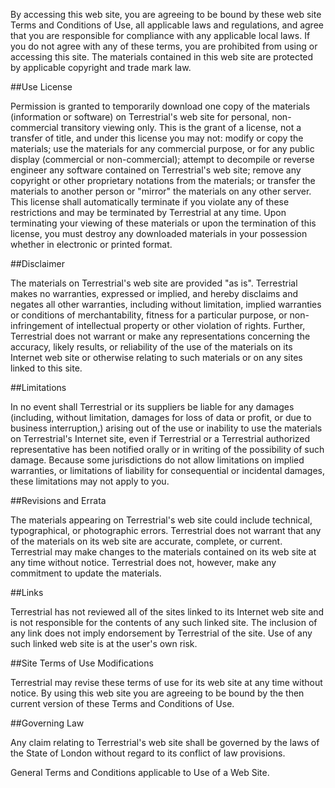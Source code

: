 

By accessing this web site, you are agreeing to be bound by these web site Terms and Conditions of Use, all applicable laws and regulations, and agree that you are responsible for compliance with any applicable local laws. If you do not agree with any of these terms, you are prohibited from using or accessing this site. The materials contained in this web site are protected by applicable copyright and trade mark law.

##Use License

Permission is granted to temporarily download one copy of the materials (information or software) on Terrestrial's web site for personal, non-commercial transitory viewing only. This is the grant of a license, not a transfer of title, and under this license you may not:
modify or copy the materials;
use the materials for any commercial purpose, or for any public display (commercial or non-commercial);
attempt to decompile or reverse engineer any software contained on Terrestrial's web site;
remove any copyright or other proprietary notations from the materials; or
transfer the materials to another person or "mirror" the materials on any other server.
This license shall automatically terminate if you violate any of these restrictions and may be terminated by Terrestrial at any time. Upon terminating your viewing of these materials or upon the termination of this license, you must destroy any downloaded materials in your possession whether in electronic or printed format.

##Disclaimer

The materials on Terrestrial's web site are provided "as is". Terrestrial makes no warranties, expressed or implied, and hereby disclaims and negates all other warranties, including without limitation, implied warranties or conditions of merchantability, fitness for a particular purpose, or non-infringement of intellectual property or other violation of rights. Further, Terrestrial does not warrant or make any representations concerning the accuracy, likely results, or reliability of the use of the materials on its Internet web site or otherwise relating to such materials or on any sites linked to this site.

##Limitations

In no event shall Terrestrial or its suppliers be liable for any damages (including, without limitation, damages for loss of data or profit, or due to business interruption,) arising out of the use or inability to use the materials on Terrestrial's Internet site, even if Terrestrial or a Terrestrial authorized representative has been notified orally or in writing of the possibility of such damage. Because some jurisdictions do not allow limitations on implied warranties, or limitations of liability for consequential or incidental damages, these limitations may not apply to you.

##Revisions and Errata

The materials appearing on Terrestrial's web site could include technical, typographical, or photographic errors. Terrestrial does not warrant that any of the materials on its web site are accurate, complete, or current. Terrestrial may make changes to the materials contained on its web site at any time without notice. Terrestrial does not, however, make any commitment to update the materials.

##Links

Terrestrial has not reviewed all of the sites linked to its Internet web site and is not responsible for the contents of any such linked site. The inclusion of any link does not imply endorsement by Terrestrial of the site. Use of any such linked web site is at the user's own risk.

##Site Terms of Use Modifications

Terrestrial may revise these terms of use for its web site at any time without notice. By using this web site you are agreeing to be bound by the then current version of these Terms and Conditions of Use.

##Governing Law

Any claim relating to Terrestrial's web site shall be governed by the laws of the State of London without regard to its conflict of law provisions.

General Terms and Conditions applicable to Use of a Web Site.